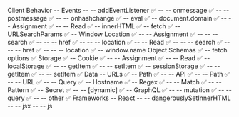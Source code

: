 Client Behavior
-- Events
-- -- addEventListener ✅
-- -- onmessage ✅
-- -- postmessage ✅
-- -- onhashchange ✅
-- eval ✅
-- document.domain ✅
-- -- Assignment ✅
-- -- Read ✅
-- innerHTML ✅
-- fetch ✅
-- URLSearchParams ✅
-- Window Location ✅
-- -- Assignment ✅
-- -- -- search ✅
-- -- -- href ✅
-- -- -- location ✅
-- -- Read ✅
-- -- -- search ✅
-- -- -- href ✅
-- -- -- location ✅
-- window.name
Object Schemas ✅
-- fetch options ✅
Storage ✅
-- Cookie ✅
-- -- Assignment ✅
-- -- Read ✅
-- localStorage ✅
-- -- getItem ✅
-- -- setItem ✅
-- sessionStorage ✅
-- -- getItem ✅
-- -- setItem ✅
Data
-- URLs ✅
-- Path ✅
-- -- API ✅
-- -- Path ✅
-- -- URL ✅
-- -- Query ✅
-- Hostname ✅
-- Regex ✅
-- -- Match ✅
-- -- Pattern ✅
-- Secret ✅
-- -- [dynamic] ✅
-- GraphQL ✅
-- -- mutation ✅
-- -- query ✅
-- -- other ✅
Frameworks
-- React
-- -- dangerouslySetInnerHTML
-- -- jsx
-- -- js
